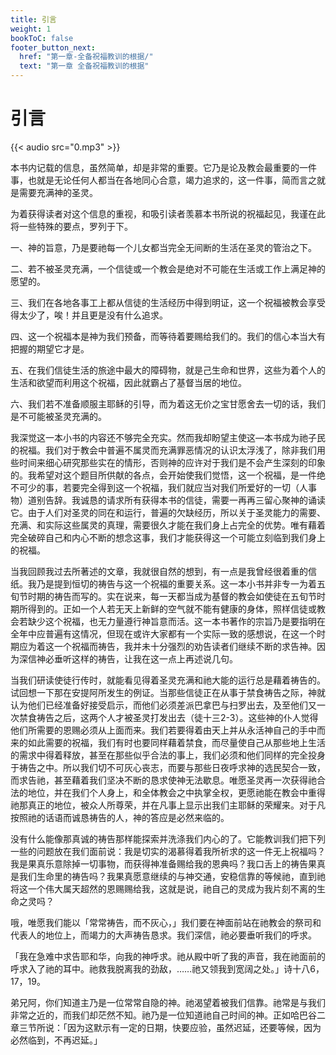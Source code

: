 ```yaml
---
title: 引言
weight: 1
bookToC: false
footer_button_next:
  href: "第一章-全备祝福教训的根据/"
  text: "第一章 全备祝福教训的根据"
---
```


# 引言

{{< audio src="0.mp3" >}}

本书内记载的信息，虽然简单，却是非常的重要。它乃是论及教会最重要的一件事，也就是无论任何人都当在各地同心合意，竭力追求的，这一件事，简而言之就是需要充满神的圣灵。

为着获得读者对这个信息的重视，和吸引读者羡慕本书所说的祝福起见，我谨在此将一些特殊的要点，罗列于下。

一、神的旨意，乃是要祂每一个儿女都当完全无间断的生活在圣灵的管治之下。

二、若不被圣灵充满，一个信徒或一个教会是绝对不可能在生活或工作上满足神的愿望的。

三、我们在各地各事工上都从信徒的生活经历中得到明证，这一个祝福被教会享受得太少了，唉！并且更是没有什么追求。

四、这一个祝福本是神为我们预备，而等待着要赐给我们的。我们的信心本当大有把握的期望它才是。

五、在我们信徒生活的旅途中最大的障碍物，就是己生命和世界，这些为着个人的生活和欲望而利用这个祝福，因此就霸占了基督当居的地位。

六、我们若不准备顺服主耶稣的引导，而为着这无价之宝甘愿舍去一切的话，我们是不可能被圣灵充满的。

我深觉这一本小书的内容还不够完全充实。然而我却盼望主使这—本书成为祂子民的祝福。我们对于教会中普遍不属灵而充满罪恶情况的认识太浮浅了，除非我们用些时间来细心研究那些实在的情形，否则神的应许对于我们是不会产生深刻的印象的。我希望对这个题目所供献的各点，会开始使我们觉悟，这一个祝福，是一件绝不可少的事，若要完全得到这一个祝福，我们就应当对我们所爱好的一切（人事物）道别告辞。我诚恳的请求所有获得本书的信徒，需要一再再三留心聚神的诵读它。由于人们对圣灵的同在和运行，普遍的欠缺经历，所以关于圣灵能力的需要、充满、和实际这些属灵的真理，需要很久才能在我们身上占完全的优势。唯有藉着完全破碎自己和内心不断的想念这事，我们才能获得这一个可能立刻临到我们身上的祝福。

当我回顾我过去所著述的文章，我就很自然的想到，有一点是我曾经很着重的信纸。我乃是提到恒切的祷告与这一个祝福的重要关系。这一本小书并非专一为着五旬节时期的祷告而写的。实在说来，每一天都当成为基督的教会如使徒在五旬节时期所得到的。正如一个人若无天上新鲜的空气就不能有健康的身体，照样信徒或教会若缺少这个祝福，也无力量遵行神旨意而活。这一本书著作的宗旨乃是要指明在全年中应普遍有这情况，但现在或许大家都有一个实际一致的感想说，在这一个时期应为着这一个祝福而祷告，我并未十分强烈的劝告读者们继续不断的求告神。因为深信神必垂听这样的祷告，让我在这一点上再述说几句。

当我们研读使徒行传时，就能看见得着圣灵充满和祂大能的运行总是藉着祷告的。试回想一下那在安提阿所发生的例证。当那些信徒正在从事于禁食祷告之际，神就认为他们已经准备好接受启示，而他们必须差派巴拿巴与扫罗出去，及至他们又一次禁食祷告之后，这两个人才被圣灵打发出去（徒十三2-3）。这些神的仆人觉得他们所需要的恩赐必须从上面而来。我们若要得着由天上并从永活神自己的手中而来的如此需要的祝福，我们有时也要同样藉着禁食，而尽量使自己从那些地上生活的需求中得着释放，甚至在那些似乎合法的事上，我们必须和他们同样的完全投身于祷告之中。所以我们切不可灰心丧志，而要与那些日夜呼求神的选民契合一致，而求告祂，甚至藉着我们坚决不断的恳求使神无法歇息。唯愿圣灵再一次获得祂合法的地位，并在我们个人身上，和全体教会之中执掌全权，更愿祂能在教会中重得祂那真正的地位，被众人所尊荣，并在凡事上显示出我们主耶稣的荣耀来。对于凡按照祂的话语而诚恳祷告的人，神的答应是必然来临的。

没有什么能像那真诚的祷告那样能探索并洗涤我们内心的了。它能教训我们把下列一些的问题放在我们面前说：我是切实的渴慕得着我所祈求的这一件无上祝福吗？我是果真乐意除掉一切事物，而获得神准备赐给我的恩典吗？我口舌上的祷告果真是我们生命里的祷告吗？我果真愿意继续的与神交通，安稳信靠的等候祂，直到祂将这一个伟大属天超然的恩赐赐给我，这就是说，祂自己的灵成为我片刻不离的生命之灵吗？

哦，唯愿我们能以「常常祷告，而不灰心，」我们要在神面前站在祂教会的祭司和代表人的地位上，而竭力的大声祷告恳求。我们深信，祂必要垂听我们的呼求。

「我在急难中求告耶和华，向我的神呼求。祂从殿中听了我的声音，我在祂面前的呼求入了祂的耳中。祂救我脱离我的劲敌，……祂又领我到宽阔之处。」诗十八6，17，19。

弟兄阿，你们知道主乃是一位常常自隐的神。祂渴望着被我们信靠。祂常是与我们非常之近的，而我们却茫然不知。祂乃是一位知道祂自己时间的神。正如哈巴谷二章三节所说：「因为这默示有一定的日期，快要应验，虽然迟延，还要等候，因为必然临到，不再迟延。」
